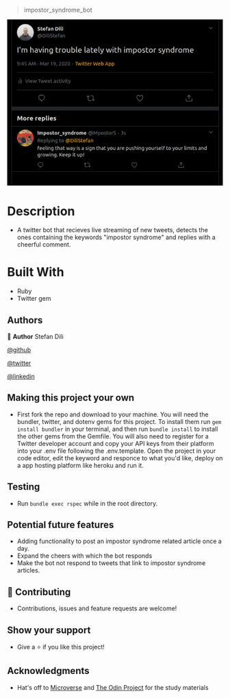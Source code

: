 > impostor_syndrome_bot

![screenshot](screenshot.png)

# Description

- A twitter bot that recieves live streaming of new tweets, detects the ones containing the keywords "impostor syndrome" and replies with a cheerful comment.

# Built With

- Ruby
- Twitter gem

## Authors

👤 **Author**
Stefan Dili

[@github](https://github.com/dili021)

[@twitter](https://twitter.com/dilistefan)

[@linkedin](https://linkedin.com/in/stefan-dili)

## Making this project your own

- First fork the repo and download to your machine. You will need the bundler, twitter, and dotenv gems for this project. To install them run `gem install bundler` in your terminal, and then run `bundle install` to install the other gems from the Gemfile. You will also need to register for a Twitter developer account and copy your API keys from their platform into your .env file following the .env.template. Open the project in your code editor, edit the keyword and responce to what you'd like, deploy on a app hosting platform like heroku and run it.

## Testing

- Run `bundle exec rspec` while in the root directory.

## Potential future features

- Adding functionality to post an impostor syndrome related article once a day.
- Expand the cheers with which the bot responds
- Make the bot not respond to tweets that link to impostor syndrome articles.

## 🤝 Contributing

- Contributions, issues and feature requests are welcome!

## Show your support

- Give a ⭐️ if you like this project!

## Acknowledgments

- Hat's off to [Microverse](https://www.microverse.org) and [The Odin Project](https://theodinproject.com) for the study materials


